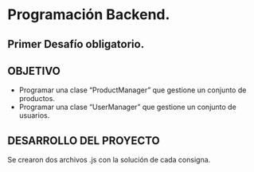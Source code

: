# Programación Backend.
## Primer Desafío obligatorio.

## OBJETIVO

- Programar una clase “ProductManager” que gestione un conjunto de productos.
- Programar una clase “UserManager” que gestione un conjunto de usuarios.

## DESARROLLO DEL PROYECTO

Se crearon dos archivos .js con la solución de cada consigna. 
